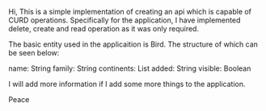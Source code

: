 Hi, This is a simple implementation of creating an api which is capable of CURD operations. Specifically for the application, I have implemented delete, create and read operation as it was only required. 

The basic entity used in the applicaition is Bird. The structure of which can be seen below:


name: String
family: String
continents: List<String>
added: String
visible: Boolean

I will add more information if I add some more things to the application.


Peace
